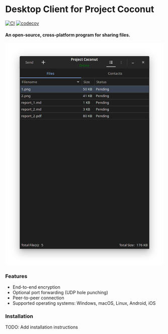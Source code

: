# Desktop Client for Project Coconut

[![CI](https://github.com/jaeha-choi/Proj_Coconut_Desktop/actions/workflows/CI.yml/badge.svg)](https://github.com/jaeha-choi/Proj_Coconut_Desktop/actions/workflows/CI.yml)
[![codecov](https://codecov.io/gh/jaeha-choi/Proj_Coconut_Desktop/branch/master/graph/badge.svg?token=Z0HSKGYIDO)](https://codecov.io/gh/jaeha-choi/Proj_Coconut_Desktop)

#### An open-source, cross-platform program for sharing files.

![Main page](./testdata/Img1.png)

### Features

- End-to-end encryption
- Optional port forwarding (UDP hole punching)
- Peer-to-peer connection
- Supported operating systems: Windows, macOS, Linux, Android, iOS

### Installation

TODO: Add installation instructions

